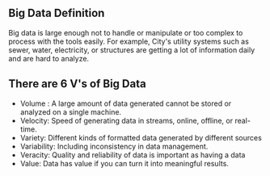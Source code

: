 ## Big Data Definition
Big data is large enough not to handle or manipulate or too complex to process with the tools easily. 
For example, City's utility systems such as sewer, water, electricity, or structures are getting a lot of information daily and are hard to analyze.

## There are 6 V's of Big Data 

- Volume :  A large amount of data generated cannot be stored or analyzed on a single machine. 
- Velocity: Speed of generating data in streams, online, offline, or real-time.
- Variety: Different kinds of formatted data generated by different sources
- Variability: Including inconsistency in data management.
- Veracity:  Quality and reliability of data is important as having a data 
- Value: Data has value if you can turn it into meaningful results. 


